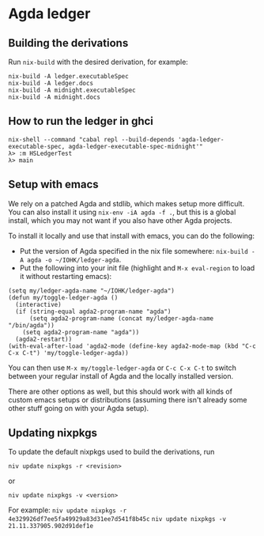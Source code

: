 # Agda ledger

## Building the derivations

Run `nix-build` with the desired derivation, for example:

```
nix-build -A ledger.executableSpec
nix-build -A ledger.docs
nix-build -A midnight.executableSpec
nix-build -A midnight.docs
```
## How to run the ledger in ghci

```
nix-shell --command "cabal repl --build-depends 'agda-ledger-executable-spec, agda-ledger-executable-spec-midnight'"
λ> :m HSLedgerTest
λ> main
```

## Setup with emacs

We rely on a patched Agda and stdlib, which makes setup more difficult. You can also install it using `nix-env -iA agda -f .`, but this is a global install, which you may not want if you also have other Agda projects.

To install it locally and use that install with emacs, you can do the following:

- Put the version of Agda specified in the nix file somewhere: `nix-build -A agda -o ~/IOHK/ledger-agda`.
- Put the following into your init file (highlight and `M-x eval-region` to load it without restarting emacs):
```
(setq my/ledger-agda-name "~/IOHK/ledger-agda")
(defun my/toggle-ledger-agda ()
  (interactive)
  (if (string-equal agda2-program-name "agda")
      (setq agda2-program-name (concat my/ledger-agda-name "/bin/agda"))
    (setq agda2-program-name "agda"))
  (agda2-restart))
(with-eval-after-load 'agda2-mode (define-key agda2-mode-map (kbd "C-c C-x C-t") 'my/toggle-ledger-agda))
```
You can then use `M-x my/toggle-ledger-agda` or `C-c C-x C-t` to switch between your regular install of Agda and the locally installed version.

There are other options as well, but this should work with all kinds of custom emacs setups or distributions (assuming there isn't already some other stuff going on with your Agda setup).

## Updating nixpkgs

To update the default nixpkgs used to build the derivations, run
```
niv update nixpkgs -r <revision>
```

or
```
niv update nixpkgs -v <version>
```

For example:
`niv update nixpkgs -r 4e329926df7ee5fa49929a83d31ee7d541f8b45c`
`niv update nixpkgs -v 21.11.337905.902d91def1e`